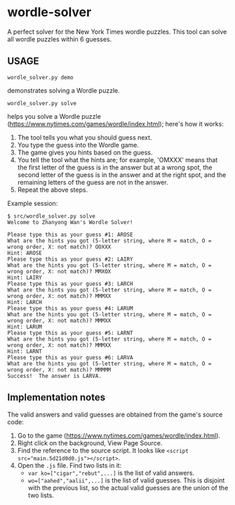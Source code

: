 # wordle-solver
A perfect solver for the New York Times wordle puzzles.  This tool can solve all
wordle puzzles within 6 guesses.

## USAGE

```
wordle_solver.py demo
```
demonstrates solving a Wordle puzzle.

```
wordle_solver.py solve
```

helps you solve a Wordle puzzle (https://www.nytimes.com/games/wordle/index.html);
here's how it works:

1.  The tool tells you what you should guess next.
2.  You type the guess into the Wordle game.
3.  The game gives you hints based on the guess.
4.  You tell the tool what the hints are; for example, 'OMXXX' means that
    the first letter of the guess is in the answer but at a wrong spot,
    the second letter of the guess is in the answer and at the right spot,
    and the remaining letters of the guess are not in the answer.
5.  Repeat the above steps.

Example session:

```
$ src/wordle_solver.py solve
Welcome to Zhanyong Wan's Wordle Solver!

Please type this as your guess #1: AROSE
What are the hints you got (5-letter string, where M = match, O = wrong order, X: not match)? OOXXX
Hint: AROSE
Please type this as your guess #2: LAIRY
What are the hints you got (5-letter string, where M = match, O = wrong order, X: not match)? MMXOX
Hint: LAIRY
Please type this as your guess #3: LARCH
What are the hints you got (5-letter string, where M = match, O = wrong order, X: not match)? MMMXX
Hint: LARCH
Please type this as your guess #4: LARUM
What are the hints you got (5-letter string, where M = match, O = wrong order, X: not match)? MMMXX
Hint: LARUM
Please type this as your guess #5: LARNT
What are the hints you got (5-letter string, where M = match, O = wrong order, X: not match)? MMMXX
Hint: LARNT
Please type this as your guess #6: LARVA
What are the hints you got (5-letter string, where M = match, O = wrong order, X: not match)? MMMMM
Success!  The answer is LARVA.
```

## Implementation notes

The valid answers and valid guesses are obtained from the game's source code:

1.  Go to the game (https://www.nytimes.com/games/wordle/index.html).
1.  Right click on the background, View Page Source.
1.  Find the reference to the source script.  It looks like
    `<script src="main.5d21d0d0.js"></script>`.
1.  Open the `.js` file.  Find two lists in it:
    *   `var ko=["cigar","rebut",...]` is the list of valid answers.
    *   `wo=["aahed","aalii",...]` is the list of valid guesses.  This is
        disjoint with the previous list, so the actual valid guesses are
        the union of the two lists.